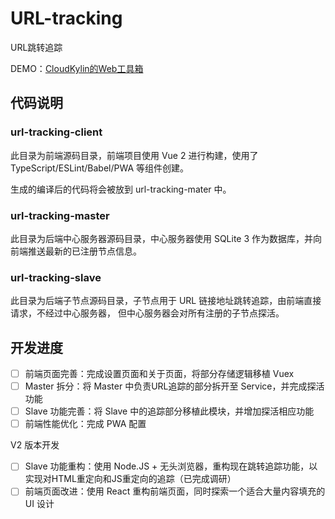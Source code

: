 # URL-tracking
URL跳转追踪

DEMO：[CloudKylin的Web工具箱](http://39.108.110.17:8080)

## 代码说明

### url-tracking-client

此目录为前端源码目录，前端项目使用 Vue 2 进行构建，使用了 TypeScript/ESLint/Babel/PWA 等组件创建。

生成的编译后的代码将会被放到 url-tracking-mater 中。

### url-tracking-master

此目录为后端中心服务器源码目录，中心服务器使用 SQLite 3 作为数据库，并向前端推送最新的已注册节点信息。

### url-tracking-slave

此目录为后端子节点源码目录，子节点用于 URL 链接地址跳转追踪，由前端直接请求，不经过中心服务器，
但中心服务器会对所有注册的子节点探活。

## 开发进度

- [ ] 前端页面完善：完成设置页面和关于页面，将部分存储逻辑移植 Vuex
- [ ] Master 拆分：将 Master 中负责URL追踪的部分拆开至 Service，并完成探活功能
- [ ] Slave 功能完善：将 Slave 中的追踪部分移植此模块，并增加探活相应功能
- [ ] 前端性能优化：完成 PWA 配置

V2 版本开发

- [ ] Slave 功能重构：使用 Node.JS + 无头浏览器，重构现在跳转追踪功能，以实现对HTML重定向和JS重定向的追踪（已完成调研）
- [ ] 前端页面改进：使用 React 重构前端页面，同时探索一个适合大量内容填充的 UI 设计